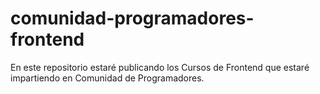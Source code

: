 # comunidad-programadores-frontend
En este repositorio estaré publicando los Cursos de Frontend que estaré impartiendo en Comunidad de Programadores.
